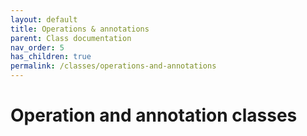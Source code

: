 ```yaml
---
layout: default
title: Operations & annotations
parent: Class documentation
nav_order: 5
has_children: true
permalink: /classes/operations-and-annotations
---
```


#  Operation and annotation classes

